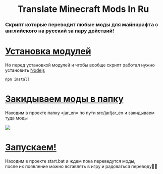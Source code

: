 <h1 align="center">Translate Minecraft Mods In Ru</h1>
<h3>Скрипт которые переводит любые моды для майнкрафта с английского на русский за пару действий!<h3/>
  
# [Установка модулей](https://silent-lad.github.io/Vue2BaremetricsCalendar/#/)
<p >Но перед установкой модулей и чтобы вообще скрипт работал нужно установить <a href="https://nodejs.org/en/download/prebuilt-installer">Nodejs</a></p>

`npm imstall`

# [Закидываем моды в папку](https://silent-lad.github.io/Vue2BaremetricsCalendar/#/)
<p >Находим в проекте папку «jar_en« по пути src/jar/jar_en и закидываем туда моды</p>
<img align="center"  src="https://github.com/T0mkaq/TranslateMinecraftModsInRu/assets/89329217/4637f9f6-2115-40f7-b28e-4aac7e7907bc?style=flat">

# [Запускаем!](https://silent-lad.github.io/Vue2BaremetricsCalendar/#/)
<p>Находим в проекте start.bat и ждем пока переведутся моды, <br/>после их появление можно вставлять в игру и радоваться переводу🎉🎉</p>

